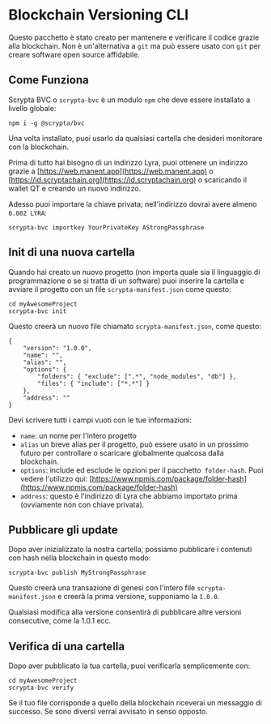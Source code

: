 # Blockchain Versioning CLI

Questo pacchetto è stato creato per mantenere e verificare il codice grazie alla blockchain. Non è un'alternativa a `git` ma può essere usato con `git` per creare software open source affidabile.

## Come Funziona

Scrypta BVC o `scrypta-bvc` è un modulo `npm` che deve essere installato a livello globale:

```
npm i -g @scrypta/bvc
```

Una volta installato, puoi usarlo da qualsiasi cartella che desideri monitorare con la blockchain.

Prima di tutto hai bisogno di un indirizzo Lyra, puoi ottenere un indirizzo grazie a  [https://web.manent.app](https://web.manent.app) o [https://id.scryptachain.org](https://id.scryptachain.org) o scaricando il wallet QT e creando un nuovo indirizzo.

Adesso puoi importare la chiave privata; nell'indirizzo dovrai avere almeno `0.002 LYRA`:

```
scrypta-bvc importkey YourPrivateKey AStrongPassphrase
```

## Init di una nuova cartella

Quando hai creato un nuovo progetto (non importa quale sia il linguaggio di programmazione o se si tratta di un software) puoi inserire la cartella e avviare il progetto con un file `scrypta-manifest.json` come questo:

```
cd myAwesomeProject
scrypta-bvc init
```

Questo creerà un nuovo file chiamato `scrypta-manifest.json`, come questo:

```
{
    "version": "1.0.0",
    "name": "",
    "alias": "",
    "options": {
        "folders": { "exclude": [".*", "node_modules", "db"] },
        "files": { "include": ["*.*"] }
    },
    "address": ""
}
```

Devi scrivere tutti i campi vuoti con le tue informazioni:
- `name`: un nome per l'intero progetto
- `alias` un breve alias per il progetto, può essere usato in un prossimo futuro per controllare o scaricare globalmente qualcosa dalla blockchain.
- `options`: include ed esclude le opzioni per il pacchetto` folder-hash`. Puoi vedere l'utilizzo qui: [https://www.npmjs.com/package/folder-hash](https://www.npmjs.com/package/folder-hash)
- `address`: questo è l'indirizzo di Lyra che abbiamo importato prima (ovviamente non con chiave privata).

## Pubblicare gli update

Dopo aver inizializzato la nostra cartella, possiamo pubblicare i contenuti con hash nella blockchain in questo modo:

```
scrypta-bvc publish MyStrongPassphrase
```

Questo creerà una transazione di genesi con l'intero file `scrypta-manifest.json` e creerà la prima versione, supponiamo la `1.0.0`.

Qualsiasi modifica alla versione consentirà di pubblicare altre versioni consecutive, come la 1.0.1 ecc.

## Verifica di una cartella

Dopo aver pubblicato la tua cartella, puoi verificarla semplicemente con: 

```
cd myAwesomeProject
scrypta-bvc verify
```

Se il tuo file corrisponde a quello della blockchain riceverai un messaggio di successo. Se sono diversi verrai avvisato in senso opposto.